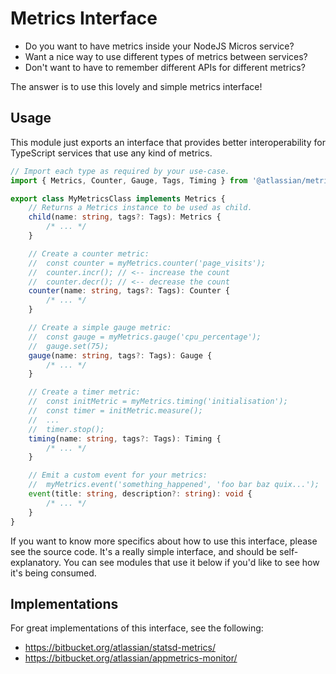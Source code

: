 # Metrics Interface

-   Do you want to have metrics inside your NodeJS Micros service?
-   Want a nice way to use different types of metrics between services?
-   Don't want to have to remember different APIs for different metrics?

The answer is to use this lovely and simple metrics interface!

## Usage

This module just exports an interface that provides better interoperability for TypeScript services that use any kind of metrics.

```typescript
// Import each type as required by your use-case.
import { Metrics, Counter, Gauge, Tags, Timing } from '@atlassian/metrics-interface';

export class MyMetricsClass implements Metrics {
    // Returns a Metrics instance to be used as child.
    child(name: string, tags?: Tags): Metrics {
        /* ... */
    }

    // Create a counter metric:
    //  const counter = myMetrics.counter('page_visits');
    //  counter.incr(); // <-- increase the count
    //  counter.decr(); // <-- decrease the count
    counter(name: string, tags?: Tags): Counter {
        /* ... */
    }

    // Create a simple gauge metric:
    //  const gauge = myMetrics.gauge('cpu_percentage');
    //  gauge.set(75);
    gauge(name: string, tags?: Tags): Gauge {
        /* ... */
    }

    // Create a timer metric:
    //  const initMetric = myMetrics.timing('initialisation');
    //  const timer = initMetric.measure();
    //  ...
    //  timer.stop();
    timing(name: string, tags?: Tags): Timing {
        /* ... */
    }

    // Emit a custom event for your metrics:
    //  myMetrics.event('something_happened', 'foo bar baz quix...');
    event(title: string, description?: string): void {
        /* ... */
    }
}
```

If you want to know more specifics about how to use this interface, please see the source code. It's a really simple interface, and should be self-explanatory. You can see modules that use it below if you'd like to see how it's being consumed.

## Implementations

For great implementations of this interface, see the following:

-   https://bitbucket.org/atlassian/statsd-metrics/
-   https://bitbucket.org/atlassian/appmetrics-monitor/
